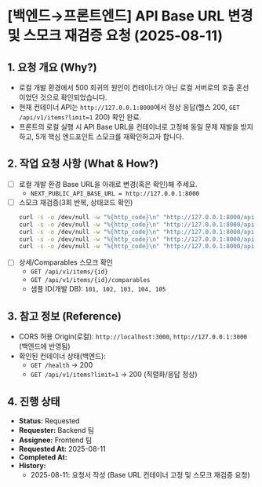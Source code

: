 # [백엔드→프론트엔드] API Base URL 변경 및 스모크 재검증 요청 (2025-08-11)

## 1. 요청 개요 (Why?)

- 로컬 개발 환경에서 500 회귀의 원인이 컨테이너가 아닌 로컬 서버로의 호출 혼선이었던 것으로 확인되었습니다.
- 현재 컨테이너 API는 `http://127.0.0.1:8000`에서 정상 응답(헬스 200, `GET /api/v1/items?limit=1` 200) 확인 완료.
- 프론트의 로컬 실행 시 API Base URL을 컨테이너로 고정해 동일 문제 재발을 방지하고, 5개 핵심 엔드포인트 스모크를 재확인하고자 합니다.

## 2. 작업 요청 사항 (What & How?)

- [ ] 로컬 개발 환경 Base URL을 아래로 변경(혹은 확인)해 주세요.
  - `NEXT_PUBLIC_API_BASE_URL = http://127.0.0.1:8000`
- [ ] 스모크 재검증(3회 반복, 상태코드 확인)
  ```bash
  curl -s -o /dev/null -w "%{http_code}\n" "http://127.0.0.1:8000/api/v1/items/simple?limit=1"
  curl -s -o /dev/null -w "%{http_code}\n" "http://127.0.0.1:8000/api/v1/items/?limit=1"
  curl -s -o /dev/null -w "%{http_code}\n" "http://127.0.0.1:8000/api/v1/auction-completed/?limit=1"
  curl -s -o /dev/null -w "%{http_code}\n" "http://127.0.0.1:8000/api/v1/real-transactions/?limit=1"
  curl -s -o /dev/null -w "%{http_code}\n" "http://127.0.0.1:8000/api/v1/real-rents/?limit=1"
  ```
- [ ] 상세/Comparables 스모크 확인
  - `GET /api/v1/items/{id}`
  - `GET /api/v1/items/{id}/comparables`
  - 샘플 ID(개발 DB): `101, 102, 103, 104, 105`

## 3. 참고 정보 (Reference)

- CORS 허용 Origin(로컬): `http://localhost:3000`, `http://127.0.0.1:3000` (백엔드에 반영됨)
- 확인된 컨테이너 상태(백엔드):
  - `GET /health` → 200
  - `GET /api/v1/items?limit=1` → 200 (직렬화/응답 정상)

## 4. 진행 상태

- **Status:** Requested
- **Requester:** Backend 팀
- **Assignee:** Frontend 팀
- **Requested At:** 2025-08-11
- **Completed At:**
- **History:**
  - 2025-08-11: 요청서 작성 (Base URL 컨테이너 고정 및 스모크 재검증 요청)
